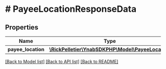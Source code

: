# # PayeeLocationResponseData

## Properties

Name | Type | Description | Notes
------------ | ------------- | ------------- | -------------
**payee_location** | [**\RickPelletier\YnabSDKPHP\Model\PayeeLocation**](PayeeLocation.md) |  |

[[Back to Model list]](../../README.md#models) [[Back to API list]](../../README.md#endpoints) [[Back to README]](../../README.md)
